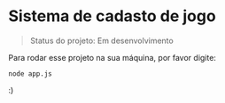 # Sistema de cadasto de jogo 

>Status do projeto: Em desenvolvimento

Para rodar esse projeto na sua máquina, por favor digite:

```
node app.js

```
:)